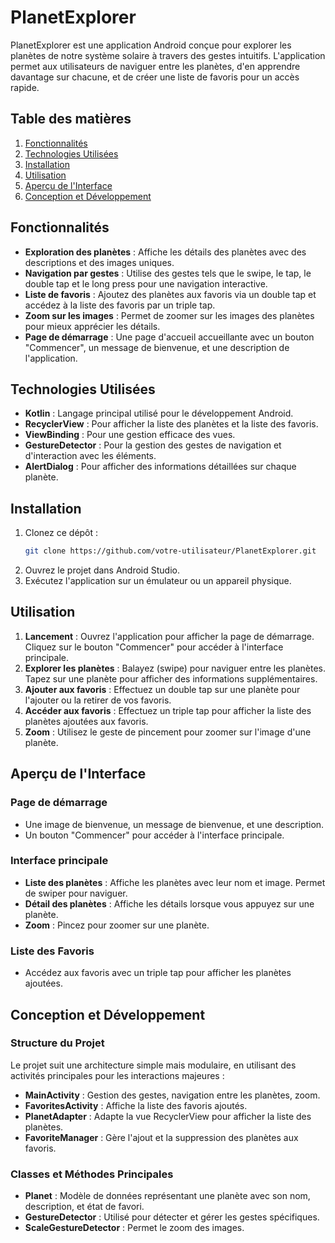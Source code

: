 
# PlanetExplorer

PlanetExplorer est une application Android conçue pour explorer les planètes de notre système solaire à travers des gestes intuitifs. L'application permet aux utilisateurs de naviguer entre les planètes, d'en apprendre davantage sur chacune, et de créer une liste de favoris pour un accès rapide.

## Table des matières
1. [Fonctionnalités](#fonctionnalités)
2. [Technologies Utilisées](#technologies-utilisées)
3. [Installation](#installation)
4. [Utilisation](#utilisation)
5. [Aperçu de l'Interface](#aperçu-de-linterface)
6. [Conception et Développement](#conception-et-développement)


## Fonctionnalités
- **Exploration des planètes** : Affiche les détails des planètes avec des descriptions et des images uniques.
- **Navigation par gestes** : Utilise des gestes tels que le swipe, le tap, le double tap et le long press pour une navigation interactive.
- **Liste de favoris** : Ajoutez des planètes aux favoris via un double tap et accédez à la liste des favoris par un triple tap.
- **Zoom sur les images** : Permet de zoomer sur les images des planètes pour mieux apprécier les détails.
- **Page de démarrage** : Une page d'accueil accueillante avec un bouton "Commencer", un message de bienvenue, et une description de l'application.

## Technologies Utilisées
- **Kotlin** : Langage principal utilisé pour le développement Android.
- **RecyclerView** : Pour afficher la liste des planètes et la liste des favoris.
- **ViewBinding** : Pour une gestion efficace des vues.
- **GestureDetector** : Pour la gestion des gestes de navigation et d'interaction avec les éléments.
- **AlertDialog** : Pour afficher des informations détaillées sur chaque planète.

## Installation
1. Clonez ce dépôt :
   ```bash
   git clone https://github.com/votre-utilisateur/PlanetExplorer.git
   ```
2. Ouvrez le projet dans Android Studio.
3. Exécutez l'application sur un émulateur ou un appareil physique.

## Utilisation
1. **Lancement** : Ouvrez l'application pour afficher la page de démarrage. Cliquez sur le bouton "Commencer" pour accéder à l'interface principale.
2. **Explorer les planètes** : Balayez (swipe) pour naviguer entre les planètes. Tapez sur une planète pour afficher des informations supplémentaires.
3. **Ajouter aux favoris** : Effectuez un double tap sur une planète pour l'ajouter ou la retirer de vos favoris.
4. **Accéder aux favoris** : Effectuez un triple tap pour afficher la liste des planètes ajoutées aux favoris.
5. **Zoom** : Utilisez le geste de pincement pour zoomer sur l'image d'une planète.

## Aperçu de l'Interface
### Page de démarrage
- Une image de bienvenue, un message de bienvenue, et une description.
- Un bouton "Commencer" pour accéder à l'interface principale.

### Interface principale
- **Liste des planètes** : Affiche les planètes avec leur nom et image. Permet de swiper pour naviguer.
- **Détail des planètes** : Affiche les détails lorsque vous appuyez sur une planète.
- **Zoom** : Pincez pour zoomer sur une planète.

### Liste des Favoris
- Accédez aux favoris avec un triple tap pour afficher les planètes ajoutées.

## Conception et Développement
### Structure du Projet
Le projet suit une architecture simple mais modulaire, en utilisant des activités principales pour les interactions majeures :
- **MainActivity** : Gestion des gestes, navigation entre les planètes, zoom.
- **FavoritesActivity** : Affiche la liste des favoris ajoutés.
- **PlanetAdapter** : Adapte la vue RecyclerView pour afficher la liste des planètes.
- **FavoriteManager** : Gère l'ajout et la suppression des planètes aux favoris.

### Classes et Méthodes Principales
- **Planet** : Modèle de données représentant une planète avec son nom, description, et état de favori.
- **GestureDetector** : Utilisé pour détecter et gérer les gestes spécifiques.
- **ScaleGestureDetector** : Permet le zoom des images.

